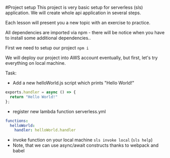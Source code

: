 #Project setup
This project is very basic setup for serverless (sls) application.
We will create whole api application in several steps.

Each lesson will present you a new topic with an exercise to practice.

All dependencies are imported via npm - there will be notice when you have to install
some additional dependencies..

First we need to setup our project
`npm i`

We will deploy our project into AWS account eventually, but first, let's
try everything on local machine.

Task:
* Add a new helloWorld.js script which prints "Hello World!"
```javascript
exports.handler = async () => {
  return "Hello World!"
};
```
* register new lambda function serverless.yml
```yaml
functions:
  helloWorld:
    handler: helloWorld.handler
```
* invoke function on your local machine `sls invoke local` (`sls help`)
* Note, that we can use async/await constructs thanks to webpack and babel

